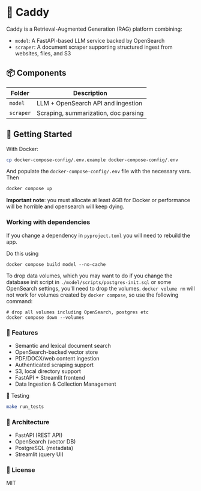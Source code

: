 # 🦉 Caddy

Caddy is a Retrieval-Augmented Generation (RAG) platform combining:

- `model`: A FastAPI-based LLM service backed by OpenSearch
- `scraper`: A document scraper supporting structured ingest from websites, files, and S3

## 📦 Components

| Folder   | Description                            |
|----------|----------------------------------------|
| `model`  | LLM + OpenSearch API and ingestion     |
| `scraper`| Scraping, summarization, doc parsing   |

## 🚀 Getting Started

With Docker:

```bash
cp docker-compose-config/.env.example docker-compose-config/.env
```

And populate the `docker-compose-config/.env` file with the necessary vars. Then

```bash
docker compose up
```

**Important note**: you must allocate at least 4GB for Docker or performance will be horrible and opensearch will keep dying.

### Working with dependencies

If you change a dependency in `pyproject.toml` you will need to rebuild the app.

Do this using

```
docker compose build model --no-cache
```

To drop data volumes, which you may want to do if you change the database init
script in `./model/scripts/postgres-init.sql` or some OpenSearch settings,
you'll need to drop the volumes. `docker volume rm` will not work for volumes
created by `docker compose`, so use the following command:

```
# drop all volumes including OpenSearch, postgres etc
docker compose down --volumes
```
### 📂 Features

- Semantic and lexical document search
- OpenSearch-backed vector store
- PDF/DOCX/web content ingestion
- Authenticated scraping support
- S3, local directory support
- FastAPI + Streamlit frontend
- Data Ingestion & Collection Management

🧪 Testing
```bash
make run_tests
```

### 🧠 Architecture

- FastAPI (REST API)
- OpenSearch (vector DB)
- PostgreSQL (metadata)
- Streamlit (query UI)

### 🧾 License
MIT
